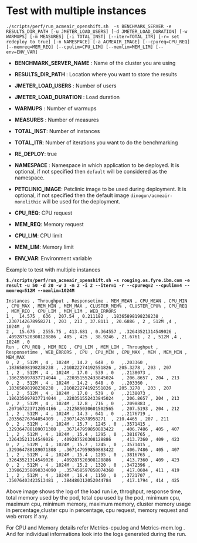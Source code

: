 # Test with multiple instances 

`./scripts/perf/run_acmeair_openshift.sh  -s BENCHMARK_SERVER -e RESULTS_DIR_PATH [-u JMETER_LOAD_USERS] [-d JMETER_LOAD_DURATION] [-w WARMUPS] [-m MEASURES] [-i TOTAL_INST] [--iter=TOTAL_ITR] [-r= set redeploy to true] [-n NAMESPACE] [-a ACMEAIR_IMAGE] [--cpureq=CPU_REQ] [--memreq=MEM_REQ] [--cpulim=CPU_LIM] [--memlim=MEM_LIM] [--env=ENV_VAR]` 

- **BENCHMARK_SERVER_NAME** : Name of the cluster you are using
- **RESULTS_DIR_PATH** : Location where you want to store the results
- **JMETER_LOAD_USERS** : Number of users
- **JMETER_LOAD_DURATION** : Load duration
- **WARMUPS** : Number of warmups
- **MEASURES** : Number of measures

- **TOTAL_INST**: Number of instances
- **TOTAL_ITR**: Number of iterations you want to do the benchmarking
- **RE_DEPLOY**: true
- **NAMESPACE** : Namespace in which application to be deployed. It is optional, if not specified then `default` will be considered as the namespace.
- **PETCLINIC_IMAGE**: Petclinic image to be used during deployment. It is optional, if not specified then the default image `dinogun/acmeair-monolithic` will be used for the deployment.
- **CPU_REQ**: CPU request
- **MEM_REQ**: Memory request
- **CPU_LIM**: CPU limit
- **MEM_LIM**: Memory limit
- **ENV_VAR**: Environment variable

Example to test with multiple instances

**`$./scripts/perf/run_acmeair_openshift.sh -s rouging.os.fyre.ibm.com -e result -u 50 -d 20 -w 3 -m 2 -i 2 --iter=1 -r --cpureq=2 --cpulim=4 --memreq=512M --memlim=1024M`**

``` 
Instances , Throughput , Responsetime , MEM_MEAN , CPU_MEAN , CPU_MIN , CPU_MAX , MEM_MIN , MEM_MAX , CLUSTER_MEM% , CLUSTER_CPU% , CPU_REQ , MEM_REQ , CPU_LIM , MEM_LIM , WEB_ERRORS 
1 ,  14.575 , 636 , 207.54 , 0.211182 , .18365898198238238 , .2307142678958271 , 203 , 213 , 37.8111 , 20.6886 , 2 , 512M ,4 , 1024M , 0
2 ,  15.675 , 2555.75 , 413.681 , 0.364557 , .32643521314549026 , .409287520308128886 , 405 , 425 , 38.9246 , 21.6761 , 2 , 512M ,4 , 1024M , 0
Run , CPU_REQ , MEM_REQ , CPU_LIM , MEM_LIM , Throughput , Responsetime , WEB_ERRORS , CPU , CPU_MIN , CPU_MAX , MEM , MEM_MIN , MEM_MAX
0 , 2 , 512M , 4 , 1024M , 14.2 , 648 , 0	,.203360 , .18365898198238238 , .210822274192551826	, 205.3278 , 203 , 207 
1 , 2 , 512M , 4 , 1024M , 17.0 , 539 , 0	,.2138073 , .186235097837714044 , .220351552433845024	, 206.8657 , 204 , 213 
0 , 2 , 512M , 4 , 1024M , 14.2 , 648 , 0	,.203360 , .18365898198238238 , .210822274192551826	, 205.3278 , 203 , 207 
1 , 2 , 512M , 4 , 1024M , 17.0 , 539 , 0	,.2138073 , .186235097837714044 , .220351552433845024	, 206.8657 , 204 , 213 
0 , 2 , 512M , 4 , 1024M , 12.8 , 716 , 0	,.2098883 , .207167223712054166 , .212585030601502565	, 207.5193 , 204 , 212 
1 , 2 , 512M , 4 , 1024M , 14.3 , 641 , 0	,.2176719 , .20356276764054909 , .2307142678958271	, 210.4465 , 207 , 211 
0 , 2 , 512M , 4 , 1024M , 15.7 , 1245 , 0	,.3571415 , .329364788189071308 , .367147959850883422	, 406.7486 , 405 , 407 
1 , 2 , 512M , 4 , 1024M , 15.4 , 1295 , 0	,.3816765 , .32643521314549026 , .409287520308128886	, 413.7360 , 409 , 423 
0 , 2 , 512M , 4 , 1024M , 15.7 , 1245 , 0	,.3571415 , .329364788189071308 , .367147959850883422	, 406.7486 , 405 , 407 
1 , 2 , 512M , 4 , 1024M , 15.4 , 1295 , 0	,.3816765 , .32643521314549026 , .409287520308128886	, 413.7360 , 409 , 423 
0 , 2 , 512M , 4 , 1024M , 15.2 , 1320 , 0	,.3472396 , .339862358898334090 , .357458597858074368	, 417.0604 , 411 , 419 
1 , 2 , 512M , 4 , 1024M , 16.4 , 1150 , 0	,.3721707 , .35076403423513481 , .384480312052044784	, 417.1794 , 414 , 425 

```
Above image shows the log of the load run i.e, throghput, response time, total memory used by the pod, total cpu used by the pod, minimum cpu, maximum cpu, minimum memory, maximum memory, cluster memory usage in percentage,cluster cpu in percentage, cpu request, memory request and web errors if any.

For CPU and Memory details refer Metrics-cpu.log and Metrics-mem.log . And for individual informations look into the logs generated during the run.
